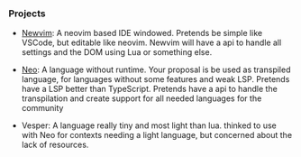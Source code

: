 ### Projects
- [Newvim](https://github.com/overheat-org/newvim): A neovim based IDE windowed. Pretends be simple like VSCode, but editable like neovim. Newvim will have a api to handle all settings and the DOM using Lua or something else.

- [Neo](https://github.com/overheat-org/neo): A language without runtime. Your proposal is be used as transpiled language, for languages without some features and weak LSP. Pretends have a LSP better than TypeScript. Pretends have a api to handle the transpilation and create support for all needed languages for the community

- Vesper: A language really tiny and most light than lua. thinked to use with Neo for contexts needing a light language, but concerned about the lack of resources.

